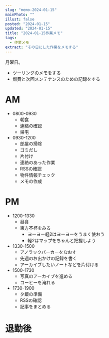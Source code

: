```yaml
---
slug: "memo-2024-01-15"
mainPhoto: ""
illust: false
posted: "2024-01-15"
updated: "2024-01-15"
title: "2024-01-15作業メモ"
tags:
  - 作業メモ
extract: "その日にした作業をメモする"
---
```


月曜日。  

- ツーリングのメモをする
- 燃費と次回メンテナンスのための記録をする


# AM

- 0800-0930
  - 朝食
  - 連絡の確認
  - 帰宅
- 0930-1200
  - 部屋の掃除
  - ゴミだし
  - 片付け
  - 連絡のあった作業
  - RSSの確認
  - 物件情報チェック
  - メモの作成

# PM

- 1200-1330
  - 昼食
  - 東方不杯をみる
    - ヨーヨー軽2はヨーヨーをうまく使おう
    - 軽2はマップをちゃんと把握しよう
- 1330-1500
  - アノラックパーカーをなおす
  - 先週のお出かけの記録を書く
  - アーカイブしたいノートなどを片付ける
- 1500-1730
  - 写真のアーカイブを進める
  - コーヒーを淹れる
- 1730-1900
  - 夕飯の準備
  - RSSの確認
  - 記事をまとめる





# 退勤後
